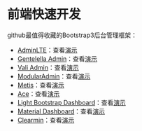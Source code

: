 # 前端快速开发

github最值得收藏的Bootstrap3后台管理框架：

- [AdminLTE](https://github.com/almasaeed2010/AdminLTE)：查看[演示](https://adminlte.io/themes/AdminLTE/index2.html)
- [Gentelella Admin](https://github.com/puikinsh/gentelella)：查看[演示](https://colorlib.com/polygon/gentelella/index.html)
- [Vali Admin](https://github.com/pratikborsadiya/vali-admin)：查看[演示](http://pratikborsadiya.in/vali-admin/)
- [ModularAdmin](https://github.com/modularcode/modular-admin-html)：查看[演示](https://gurayyarar.github.io/AdminBSBMaterialDesign/index.html)
- [Metis](https://github.com/puikinsh/Bootstrap-Admin-Template)：查看[演示](https://colorlib.com/polygon/metis/)
- [Ace](https://github.com/bopoda/ace)：查看[演示](http://ace.jeka.by/)
- [Light Bootstrap Dashboard](https://github.com/creativetimofficial/light-bootstrap-dashboard)：查看[演示](http://demos.creative-tim.com/light-bootstrap-dashboard)
- [Material Dashboard](https://github.com/creativetimofficial/material-dashboard)：查看[演示](http://demos.creative-tim.com/material-dashboard/examples/dashboard.html)
- [Clearmin](https://github.com/paomedia/clearmin)：查看[演示](http://cm.paomedia.com/)